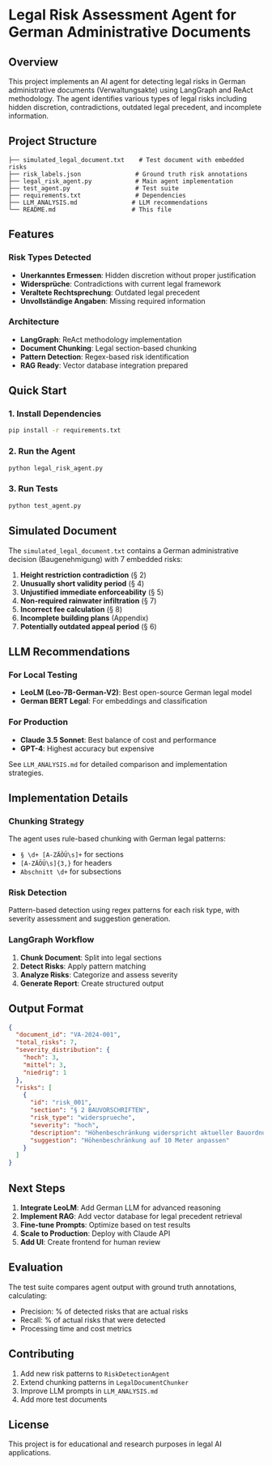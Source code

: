 # Legal Risk Assessment Agent for German Administrative Documents

## Overview

This project implements an AI agent for detecting legal risks in German administrative documents (Verwaltungsakte) using LangGraph and ReAct methodology. The agent identifies various types of legal risks including hidden discretion, contradictions, outdated legal precedent, and incomplete information.

## Project Structure

```
├── simulated_legal_document.txt    # Test document with embedded risks
├── risk_labels.json               # Ground truth risk annotations
├── legal_risk_agent.py            # Main agent implementation
├── test_agent.py                  # Test suite
├── requirements.txt               # Dependencies
├── LLM_ANALYSIS.md               # LLM recommendations
└── README.md                     # This file
```

## Features

### Risk Types Detected
- **Unerkanntes Ermessen**: Hidden discretion without proper justification
- **Widersprüche**: Contradictions with current legal framework
- **Veraltete Rechtsprechung**: Outdated legal precedent
- **Unvollständige Angaben**: Missing required information

### Architecture
- **LangGraph**: ReAct methodology implementation
- **Document Chunking**: Legal section-based chunking
- **Pattern Detection**: Regex-based risk identification
- **RAG Ready**: Vector database integration prepared

## Quick Start

### 1. Install Dependencies
```bash
pip install -r requirements.txt
```

### 2. Run the Agent
```bash
python legal_risk_agent.py
```

### 3. Run Tests
```bash
python test_agent.py
```

## Simulated Document

The `simulated_legal_document.txt` contains a German administrative decision (Baugenehmigung) with 7 embedded risks:

1. **Height restriction contradiction** (§ 2)
2. **Unusually short validity period** (§ 4)
3. **Unjustified immediate enforceability** (§ 5)
4. **Non-required rainwater infiltration** (§ 7)
5. **Incorrect fee calculation** (§ 8)
6. **Incomplete building plans** (Appendix)
7. **Potentially outdated appeal period** (§ 6)

## LLM Recommendations

### For Local Testing
- **LeoLM (Leo-7B-German-V2)**: Best open-source German legal model
- **German BERT Legal**: For embeddings and classification

### For Production
- **Claude 3.5 Sonnet**: Best balance of cost and performance
- **GPT-4**: Highest accuracy but expensive

See `LLM_ANALYSIS.md` for detailed comparison and implementation strategies.

## Implementation Details

### Chunking Strategy
The agent uses rule-based chunking with German legal patterns:
- `§ \d+ [A-ZÄÖÜ\s]+` for sections
- `[A-ZÄÖÜ\s]{3,}` for headers
- `Abschnitt \d+` for subsections

### Risk Detection
Pattern-based detection using regex patterns for each risk type, with severity assessment and suggestion generation.

### LangGraph Workflow
1. **Chunk Document**: Split into legal sections
2. **Detect Risks**: Apply pattern matching
3. **Analyze Risks**: Categorize and assess severity
4. **Generate Report**: Create structured output

## Output Format

```json
{
  "document_id": "VA-2024-001",
  "total_risks": 7,
  "severity_distribution": {
    "hoch": 3,
    "mittel": 3,
    "niedrig": 1
  },
  "risks": [
    {
      "id": "risk_001",
      "section": "§ 2 BAUVORSCHRIFTEN",
      "risk_type": "widersprueche",
      "severity": "hoch",
      "description": "Höhenbeschränkung widerspricht aktueller Bauordnung",
      "suggestion": "Höhenbeschränkung auf 10 Meter anpassen"
    }
  ]
}
```

## Next Steps

1. **Integrate LeoLM**: Add German LLM for advanced reasoning
2. **Implement RAG**: Add vector database for legal precedent retrieval
3. **Fine-tune Prompts**: Optimize based on test results
4. **Scale to Production**: Deploy with Claude API
5. **Add UI**: Create frontend for human review

## Evaluation

The test suite compares agent output with ground truth annotations, calculating:
- Precision: % of detected risks that are actual risks
- Recall: % of actual risks that were detected
- Processing time and cost metrics

## Contributing

1. Add new risk patterns to `RiskDetectionAgent`
2. Extend chunking patterns in `LegalDocumentChunker`
3. Improve LLM prompts in `LLM_ANALYSIS.md`
4. Add more test documents

## License

This project is for educational and research purposes in legal AI applications.
